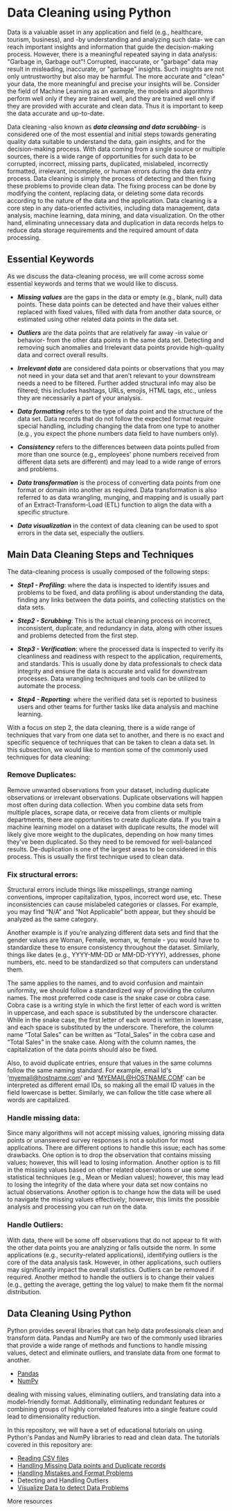 # Data Cleaning using Python

Data is a valuable asset in any application and field (e.g., healthcare, tourism, business), and -by understanding and analyzing such data- we can reach important insights and information that guide the decision-making process. However, there is a meaningful repeated saying in data analysis: "Garbage in, Garbage out"! Corrupted, inaccurate, or "garbage" data may result in misleading, inaccurate, or "garbage" insights. Such insights are not only untrustworthy but also may be harmful. The more accurate and "clean" your data, the more meaningful and precise your insights will be. Consider the field of Machine Learning as an example, the models and algorithms perform well only if they are trained well, and they are trained well only if they are provided with accurate and clean data. Thus it is important to keep the data accurate and up-to-date.

Data cleaning -also known as _**data cleansing and data scrubbing**_- is considered one of the most essential and initial steps towards generating quality data suitable to understand the data, gain insights, and for the decision-making process. With data coming from a single source or multiple sources, there is a wide range of opportunities for such data to be corrupted, incorrect, missing parts, duplicated, mislabeled, incorrectly formatted, irrelevant, incomplete, or human errors during the data entry process. Data cleaning is simply the process of detecting and then fixing these problems to provide clean data. The fixing process can be done by modifying the content, replacing data, or deleting some data records according to the nature of the data and the application. Data cleaning is a core step in any data-oriented activities, including data management, data analysis, machine learning, data mining, and data visualization. On the other hand, eliminating unnecessary data and duplication in data records helps to reduce data storage requirements and the required amount of data processing.


## Essential Keywords
As we discuss the data-cleaning process, we will come across some essential keywords and terms that we would like to discuss.

+ _**Missing values**_ are the gaps in the data or empty (e.g., blank, null) data points. These data points can be detected and have their values either replaced with fixed values, filled with data from another data source, or estimated using other related data points in the data set.

+ _**Outliers**_ are the data points that are relatively far away -in value or behavior- from the other data points in the same data set. Detecting and removing such anomalies and Irrelevant data points provide high-quality data and correct overall results.

+ _**Irrelevant data**_ are considered data points or observations that you may not need in your data set and that aren’t relevant to your downstream needs a need to be filtered. Further added structural info may also be filtered; this includes hashtags, URLs, emojis, HTML tags, etc., unless they are necessarily a part of your analysis. 

+ _**Data formatting**_ refers to the type of data point and the structure of the data set. Data records that do not follow the expected format require special handling, including changing the data from one type to another (e.g., you expect the phone numbers data field to have numbers only).

+ _**Consistency**_ refers to the differences between data points pulled from more than one source (e.g., employees' phone numbers received from different data sets are different) and may lead to a wide range of errors and problems.

+ _**Data transformation**_ is the process of converting data points from one format or domain into another as required. Data transformation is also referred to as data wrangling, munging, and mapping and is usually part of an Extract-Transform-Load (ETL) function to align the data with a specific structure.

+ _**Data visualization**_ in the context of data cleaning can be used to spot errors in the data set, especially the outliers.



## Main Data Cleaning Steps and Techniques

The data-cleaning process is usually composed of the following steps:

+ _**Step1 - Profiling**_: where the data is inspected to identify issues and problems to be fixed, and data profiling is about understanding the data, finding any links between the data points, and collecting statistics on the data sets.

+ _**Step2 - Scrubbing**_: This is the actual cleaning process on incorrect, inconsistent, duplicate, and redundancy in data, along with other issues and problems detected from the first step.

+ _**Step3 - Verification**_: where the processed data is inspected to verify its cleanliness and readiness with respect to the application, requirements, and standards. This is usually done by data professionals to check data integrity and ensure the data is accurate and valid for downstream processes. Data wrangling techniques and tools can be utilized to automate the process.

+ _**Step4 - Reporting**_: where the verified data set is reported to business users and other teams for further tasks like data analysis and machine learning.
    

With a focus on step 2, the data cleaning, there is a wide range of techniques that vary from one data set to another, and there is no exact and specific sequence of techniques that can be taken to clean a data set. In this subsection, we would like to mention some of the commonly used techniques for data cleaning:

### Remove Duplicates:
Remove unwanted observations from your dataset, including duplicate observations or irrelevant observations. Duplicate observations will happen most often during data collection. When you combine data sets from multiple places, scrape data, or receive data from clients or multiple departments, there are opportunities to create duplicate data. If you train a machine learning model on a dataset with duplicate results, the model will likely give more weight to the duplicates, depending on how many times they’ve been duplicated. So they need to be removed for well-balanced results. De-duplication is one of the largest areas to be considered in this process. This is usually the first technique used to clean data.

### Fix structural errors:
Structural errors include things like misspellings, strange naming conventions, improper capitalization, typos, incorrect word use, etc.  These inconsistencies can cause mislabeled categories or classes.  For example, you may find “N/A” and “Not Applicable” both appear, but they should be analyzed as the same category. 

Another example is if you’re analyzing different data sets and find that the gender values are Woman, Female, woman, w, female - you would have to standardize these to ensure consistency throughout the dataset. Similarly, things like dates (e.g., YYYY-MM-DD or MM-DD-YYYY), addresses, phone numbers, etc. need to be standardized so that computers can understand them.

The same applies to the names, and to avoid confusion and maintain uniformity, we should follow a standardized way of providing the column names. The most preferred code case is the snake case or cobra case. Cobra case is a writing style in which the first letter of each word is written in uppercase, and each space is substituted by the underscore character. While in the snake case, the first letter of each word is written in lowercase, and each space is substituted by the underscore. Therefore, the column name “Total Sales” can be written as “Total_Sales” in the cobra case and “Total Sales” in the snake case. Along with the column names, the capitalization of the data points should also be fixed.

Also, to avoid duplicate entries, ensure that values in the same columns follow the same naming standard. For example, email Id's ‘myemail@hostname.com’ and ‘MYEMAIL@HOSTNAME.COM’ can be interpreted as different email IDs, so making all the email ID values in the field lowercase is better. Similarly, we can follow the title case where all words are capitalized. 


### Handle missing data:
Since many algorithms will not accept missing values, ignoring missing data points or unanswered survey responses is not a solution for most applications. There are different options to handle this issue; each has some drawbacks. One option is to drop the observation that contains missing values; however, this will lead to losing information. Another option is to fill in the missing values based on other related observations or use some statistical techniques (e.g., Mean or Median values); however, this may lead to losing the integrity of the data where your data set now contains no actual observations. Another option is to change how the data will be used to navigate the missing values effectively; however, this limits the possible analysis and processing you can run on the data.


### Handle Outliers:

With data, there will be some off observations that do not appear to fit with the other data points you are analyzing or falls outside the norm. In some applications (e.g., security-related applications), identifying outliers is the core of the data analysis task.
However, in other applications, such outliers may significantly impact the overall statistics. Outliers can be removed if required. Another method to handle the outliers is to change their values (e.g., getting the average, getting the log value) to make them fit the normal distribution. 



## Data Cleaning Using Python
Python provides several libraries that can help data professionals clean and transform data. Pandas and NumPy are two of the commonly used libraries that provide a wide range of methods and functions to handle missing values, detect and eliminate outliers, and translate data from one format to another.

+ [Pandas](https://pandas.pydata.org)
+ [NumPy](https://numpy.org)

dealing with missing values, eliminating outliers, and translating data into a model-friendly format. Additionally, eliminating redundant features or combining groups of highly correlated features into a single feature could lead to dimensionality reduction. 


In this repository, we will have a set of educational tutorials on using Python's Pandas and NumPy libraries to read and clean data. The tutorials covered in this repository are:

+ [Reading CSV files](https://github.com/AEEldin/Pandas-read_CSV)
+ [Handling Missing Data points and Duplicate records](https://github.com/AEEldin/Missing-and-Duplicate-DataPoints)
+ [Handling Mistakes and Format Problems](https://github.com/AEEldin/Handling-Mistakes-and-Format-Problems)
+ Detecting and Handling Outliers
+ [Visualize Data to detect Data Problems](https://github.com/AEEldin/Data-Visualization-Python)



More resources
